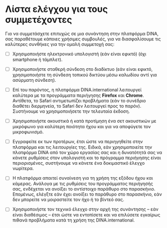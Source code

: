 # Λίστα ελέγχου για τους συμμετέχοντες

Για να συμμετάσχετε επιτυχώς σε μια συνάντηση στην πλατφόρμα DINA, σας παραθέτουμε κάποιες χρήσιμες συμβουλές, για να διασφαλίσουμε τις καλύτερες συνθήκες για την ομαλή συμμετοχή σας:

* [ ] Χρησιμοποιήστε ηλεκτρονικό υπολογιστή \(εάν είναι εφικτό\) \(όχι smartphone ή τάμπλετ\).
* [ ] Χρησιμοποιήστε σταθερή σύνδεση στο διαδίκτυο \(εάν είναι εφικτό, χρησιμοποιήστε τη σύνδεση τοπικού δικτύου μέσω καλωδίου αντί για ασύρματη σύνδεση\).
* [ ] Επί του παρόντος, η πλατφόρμα DINA.international λειτουργεί καλύτερα με τα προγράμματα περιήγησης **Firefox** και **Chrome**. Αντίθετα, το Safari αντιμετωπίζει προβλήματα \(εάν το συνέδριο διαθέτει διερμηνεία, το Safari δεν λειτουργεί προς το παρόν\). Συστήνουμε να χρησιμοποιήσετε την τελευταία έκδοση.
* [ ] Χρησιμοποιήστε ακουστικά ή κατά προτίμηση ένα σετ ακουστικών με μικρόφωνο για καλύτερη ποιότητα ήχου και για να αποφύγετε τον μικροφωνισμό.
* [ ] Εγγραφείτε εκ των προτέρων, έτσι ώστε να περιηγηθείτε στην πλατφόρμα και τις λειτουργίες της. Ειδικά, εάν χρησιμοποιείτε την πλατφόρμα DINA από τον χώρο εργασίας σας και η δυνατότητά σας να κάνετε ρυθμίσεις στον υπολογιστή και το πρόγραμμα περιήγησης είναι περιορισμένες, συστήνουμε να κάνετε ένα δοκιμαστικό έλεγχο νωρίτερα.
* [ ] Η πλατφόρμα απαιτεί συναίνεση για τη χρήση της εξόδου ήχου και κάμερας. Ανάλογα με τις ρυθμίσεις του προγράμματος περιήγησής σας, ενδέχεται να ανοίξει το αντίστοιχο παράθυρο στο παρασκήνιο. Επομένως, ελέγξτε εάν έχει ανοίξει το παράθυρο στο παρασκήνιο, εάν δεν μπορείτε να μοιραστείτε τον ήχο ή το βίντεό σας.
* [ ] Χρησιμοποιήστε τον τεχνικό έλεγχο στην αρχή της συνάντησης – εάν είναι διαθέσιμος – έτσι ώστε να εντοπίσετε και να επιλύσετε εγκαίρως πιθανά προβλήματα κατά τη χρήση της DINA.international.

